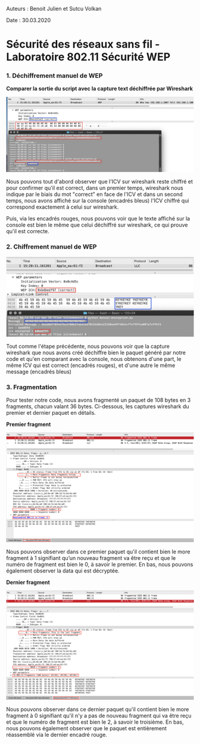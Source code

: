 Auteurs : Benoit Julien et Sutcu Volkan

Date : 30.03.2020

# Sécurité des réseaux sans fil - Laboratoire 802.11 Sécurité WEP

### 1. Déchiffrement manuel de WEP

**Comparer la sortie du script avec la capture text déchiffrée par Wireshark**

![1584972962898](images/etape1.png)

Nous pouvons tout d'abord observer que l'ICV sur wireshark reste chiffré et pour confirmer qu'il est correct, dans un premier temps, wireshark nous indique par le biais du mot "correct" en face de l'ICV et dans un second temps, nous avons affiché sur la console (encadrés bleus) l'ICV chiffré qui correspond exactement à celui sur wireshark.

Puis, via les encadrés rouges, nous pouvons voir que le texte affiché sur la console est bien le même que celui déchiffré sur wireshark, ce qui prouve qu'il est correcte.

### 2. Chiffrement manuel de WEP

![1584983954383](images/etape2.png)

Tout comme l'étape précédente, nous pouvons voir que la capture wireshark que nous avons créé déchiffre bien le paquet généré par notre code et qu'en comparant avec la console, nous obtenons d'une part, le même ICV qui est correct (encadrés rouges), et d'une autre le même message (encadrés bleus)

### 3. Fragmentation

Pour tester notre code, nous avons fragmenté un paquet de 108 bytes en 3 fragments, chacun valant 36 bytes. Ci-dessous, les captures wireshark du premier et dernier paquet en détails.

**Premier fragment**

![etape3_1](images/etape3_1.png)

Nous pouvons observer dans ce premier paquet qu'il contient bien le more fragment à 1 signifiant qu’un nouveau fragment va être reçu et que le numéro de fragment est bien le 0, à savoir le premier. En bas, nous pouvons également observer la data qui est décryptée.

**Dernier fragment**

![etape3_2](images/etape3_2.png)

Nous pouvons observer dans ce dernier paquet qu'il contient bien le more fragment à 0 signifiant qu'il n'y a pas de nouveau fragment qui va être reçu et que le numéro de fragment est bien le 2, à savoir le troisième. En bas, nous pouvons également observer que le paquet est entièrement réassemblé via le dernier encadré rouge.